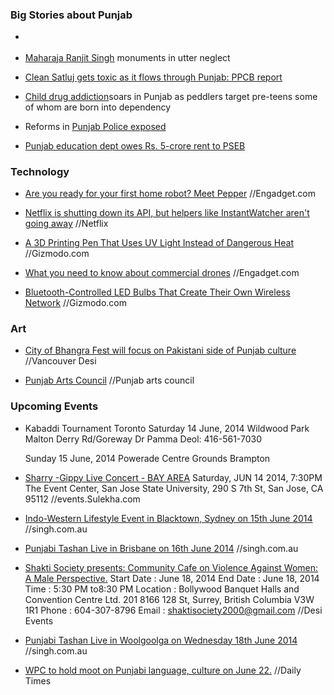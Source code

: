 ### Big Stories about Punjab

- []() 
- [Maharaja Ranjit Singh](http://timesofindia.indiatimes.com/city/chandigarh/Maharaja-Ranjit-Singh-monuments-in-utter-neglect/articleshow/37421038.cms) monuments in utter neglect

- [Clean Satluj gets toxic as it flows through Punjab: PPCB report](http://timesofindia.indiatimes.com/city/chandigarh/Clean-Satluj-gets-toxic-as-it-flows-through-Punjab-PPCB-report/articleshow/37421104.cms)

- [Child drug addiction](http://www.dailymail.co.uk/indiahome/indianews/article-2673539/Child-drug-addiction-soars-Punjab-peddlers-target-pre-teens-born-dependency.html)soars in Punjab as peddlers target pre-teens some of whom are born into dependency

- Reforms in [Punjab Police exposed](http://www.nation.com.pk/lahore/29-Jun-2014/reforms-in-punjab-police-exposed?utm_source=feedburner&utm_medium=feed&utm_campaign=Feed%3A+pakistan-news-newspaper-daily-english-online%2F24hours-news+(The+Nation+%3A+Latest+News))

- [Punjab education dept owes Rs. 5-crore rent to PSEB](http://www.hindustantimes.com/punjab/chandigarh/punjab-education-dept-owes-rs-5-crore-rent-to-pseb/article1-1234825.aspx) 

### Technology

- [Are you ready for your first home robot? Meet Pepper](http://www.engadget.com/2014/06/12/home-robot-pepper/) //Engadget.com

- [Netflix is shutting down its API, but helpers like InstantWatcher aren't going away](http://developer.netflix.com/blog/read/Retiring_the_Netflix_Public_API) //Netflix

- [A 3D Printing Pen That Uses UV Light Instead of Dangerous Heat](http://gizmodo.com/a-3d-printing-pen-that-uses-uv-light-instead-of-dangero-1588171103) //Gizmodo.com

- [What you need to know about commercial drones](http://www.engadget.com/2014/06/13/commercial-drone-explainer/) //Engadget.com

- [Bluetooth-Controlled LED Bulbs That Create Their Own Wireless Network](http://gizmodo.com/bluetooth-controlled-led-bulbs-that-create-their-own-wi-1585962628) //Gizmodo.com


<!--- ### Business -->

### Art

- [City of Bhangra Fest will focus on Pakistani side of Punjab culture](http://www.vancouverdesi.com/news/city-of-bhangra-fest-will-focus-on-pakistani-side-of-punjab-culture/755098/) //Vancouver Desi

- [Punjab Arts Council](http://www.punjabartscouncil.com/7-news/386-culture-call) //Punjab arts council

### Upcoming Events

- Kabaddi Tournament Toronto
	Saturday 14 June, 2014
	Wildwood Park Malton
	Derry Rd/Goreway Dr
	Pamma Deol: 416-561-7030

	Sunday 15 June, 2014
	Powerade Centre Grounds Brampton

- [Sharry -Gippy Live Concert - BAY AREA](http://events.sulekha.com/desi-rock-star_event-in_san-jose-ca_294241) Saturday, JUN 14 2014,  7:30PM
	The Event Center, San Jose State University, 290 S 7th St, San Jose, CA 95112 //events.Sulekha.com
	
- [Indo-Western Lifestyle Event in Blacktown, Sydney on 15th June 2014](http://singh.com.au/indo-western-lifestyle-event-in-blacktown-sydney-on-15th-june-2014/) //singh.com.au
	
- [Punjabi Tashan Live in Brisbane on 16th June 2014](http://singh.com.au/punjabi-tashan-live-in-brisbane-on-16th-june-2014/) //singh.com.au

- [Shakti Society presents: Community Cafe on Violence Against Women: A Male Perspective.](http://www.desievents.ca/?event=shakti-society-presents-community-cafe-on-violence-against-women-a-male-perspective)
	Start Date : June 18, 2014 
	End Date : June 18, 2014 
	Time : 5:30 PM	 to8:30 PM
	Location : 
	Bollywood Banquet Halls and Convention Centre Ltd. 201 8166 128 St, Surrey, British Columbia V3W 1R1
	Phone : 604-307-8796 
	Email : shaktisociety2000@gmail.com //Desi Events

- [Punjabi Tashan Live in Woolgoolga on Wednesday 18th June 2014](http://singh.com.au/punjabi-tashan-live-in-woolgoolga-on-wednesday-18th-june-2014/) //singh.com.au

- [WPC to hold moot on Punjabi language, culture on June 22.](http://www.dailytimes.com.pk/national/10-Jun-2014/wpc-to-hold-moot-on-punjabi-language-culture-on-june-22) //Daily Times
